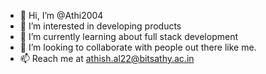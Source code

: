 - 👋 Hi, I’m @Athi2004
- 👀 I’m interested in developing products
- 🌱 I’m currently learning about full stack development
- 💞️ I’m looking to collaborate with people out there like me.
- 📫 Reach me at athish.al22@bitsathy.ac.in
